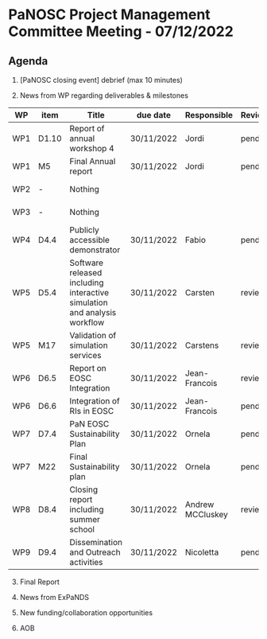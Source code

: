 PaNOSC Project Management Committee Meeting - 07/12/2022
=========================================================

Agenda
------	

1. [PaNOSC closing event] debrief (max 10 minutes)

2. News from WP regarding deliverables & milestones

|  WP  | item |    Title    | due date | Responsible | Reviewer | Status |
| ---- | ---- | ----------- | -------- | -------- | -------- | -------|
| WP1  | D1.10 | Report of annual workshop 4 | 30/11/2022 | Jordi | pending |  |
| WP1  | M5   | Final Annual report  | 30/11/2022 | Jordi | pending |   |
| WP2  |   -  | Nothing |  |  |  | off the hook! |
| WP3  |   -  | Nothing |  |  |  | off the hook! |
| WP4  | D4.4 | Publicly accessible demonstrator | 30/11/2022 | Fabio | pending |   |
| WP5  | D5.4 | Software released including interactive simulation and analysis workflow | 30/11/2022 | Carsten | review |   |
| WP5  | M17  | Validation of simulation services | 30/11/2022 | Carstens | review |   |
| WP6  | D6.5 | Report on EOSC Integration | 30/11/2022 | Jean-Francois | review |   |
| WP6  | D6.6 | Integration of RIs in EOSC | 30/11/2022 | Jean-Francois | pending |   |
| WP7  | D7.4 | PaN EOSC Sustainability Plan | 30/11/2022 | Ornela | pending |   |
| WP7  | M22  | Final Sustainability plan | 30/11/2022 | Ornela | pending |   |
| WP8  | D8.4 | Closing report including summer school | 30/11/2022 | Andrew MCCluskey | review |   |
| WP9  | D9.4 | Dissemination and Outreach activities | 30/11/2022 | Nicoletta | pending |   |
 
3. Final Report

4. News from ExPaNDS

5. New funding/collaboration opportunities

6. AOB
